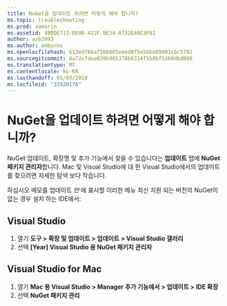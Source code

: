 ```yaml
---
title: NuGet을 업데이트 하려면 어떻게 해야 합니까?
ms.topic: troubleshooting
ms.prod: xamarin
ms.assetid: 40DDE713-DE80-422F-BE34-A732E40C3F81
author: asb3993
ms.author: amburns
ms.openlocfilehash: b13edf66af5bb005eeed8f5e56bd89d91cbc5702
ms.sourcegitcommit: 0a72c7dea020b965378b6314f558bf5360dbd066
ms.translationtype: MT
ms.contentlocale: ko-KR
ms.lasthandoff: 05/09/2018
ms.locfileid: "33920176"
---
```

# <a name="how-can-i-update-nuget"></a>NuGet을 업데이트 하려면 어떻게 해야 합니까?

NuGet 업데이트, 확장명 및 추가 기능에서 찾을 수 있습니다는 **업데이트** 탭에 **NuGet 패키지 관리자**합니다. Mac 및 Visual Studio에 대 한 Visual Studio에서의 업데이트를 찾으려면 자세한 탐색 보다 작습니다. 

하십시오 메모를 업데이트 *만* 에 표시할 이러한 메뉴 최신 지원 되는 버전의 NuGet이 없는 경우 설치 하는 IDE에서:

## <a name="visual-studio"></a>Visual Studio
1. 열기 **도구 > 확장 및 업데이트 > 업데이트 > Visual Studio 갤러리**
2. 선택 **[Year] Visual Studio 용 NuGet 패키지 관리자**

## <a name="visual-studio-for-mac"></a>Visual Studio for Mac

1. 열기 **Mac 용 Visual Studio > Manager 추가 기능에서 > 업데이트 > IDE 확장**
2. 선택 **NuGet 패키지 관리**

